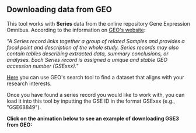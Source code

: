 ## Downloading data from GEO

This tool works with **Series** data from the online repository Gene Expression Omnibus. According to the information on [GEO's website](https://www.ncbi.nlm.nih.gov/geo/info/overview.html):

*"A Series record links together a group of related Samples and provides a focal point and description of the whole study. Series records may also contain tables describing extracted data, summary conclusions, or analyses. Each Series record is assigned a unique and stable GEO accession number (GSExxx)."*

[Here](https://www.ncbi.nlm.nih.gov/gds/) you can use GEO's search tool to find a dataset that aligns with your research interests.

Once you have found a series record you would like to work with, you can load it into this tool by inputting the GSE ID in the format GSExxx (e.g., "GSE68849").
    
**Click on the animation below to see an example of downloading GSE3 from GEO:**
